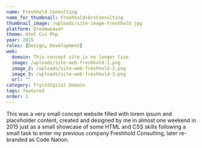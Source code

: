 ```yaml
---
name: Freshhold Consulting
name_for_thumbnail: Freshhold<br>Consulting
thumbnail_image: /uploads/site-image-freshhold.jpg
platform: Dreamweaver
theme: Html Css Php
year: 2015
roles: [Design, Development]
web:
  domain: This concept site is no longer live
  image: /uploads/site-web-freshhold-1.png
  image_2: /uploads/site-web-freshhold-2.png
  image_3: /uploads/site-web-freshhold-3.png
  url: ""
category: Tryitdigital Domain
tags: featured
order: 1
---
```


This was a very small concept website filled with lorem ipsum and placeholder content, created and designed by me in almost one weekend in 2015 just as a small showcase of some HTML and CSS skills following a small task to enter my previous company Freshhold Consulting, later re-branded as Code Nation.